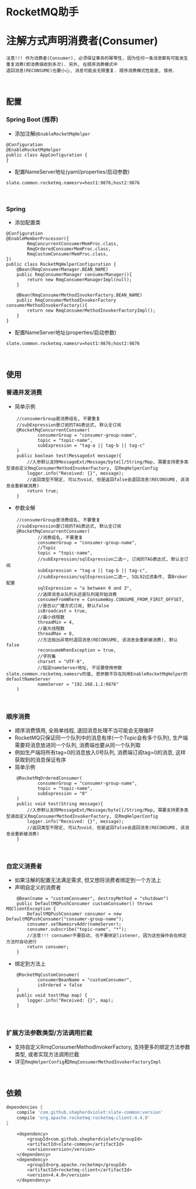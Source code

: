 # RocketMQ助手

# 注解方式声明消费者(Consumer)

```text
注意!!! 作为消费者(Consumer), 必须保证事务的幂等性, 因为任何一条消息都有可能发生重复消费(即消费端收到多次). 另外, 在顺序消费模式中
退回消息(RECONSUME)也要小心, 消息可能会无限重复. 顺序消费模式性能差, 慎用. 
```

<br>

## 配置

### Spring Boot (推荐)

* 添加注解`@EnableRocketMqHelper`

```text
@Configuration
@EnableRocketMqHelper
public class AppConfiguration {
}
```

* 配置NameServer地址(yaml/properties/启动参数)

```text
slate.common.rocketmq.namesrv=host1:9876;host2:9876
```

<br>

### Spring

* 添加配置类

```text
@Configuration
@EnableMemberProcessor({
        RmqConcurrentConsumerMemProc.class,
        RmqOrderedConsumerMemProc.class,
        RmqCustomConsumerMemProc.class,
})
public class RocketMqHelperConfiguration {
    @Bean(RmqConsumerManager.BEAN_NAME)
    public RmqConsumerManager consumerManager(){
        return new RmqConsumerManagerImpl(null);
    }

    @Bean(RmqConsumerMethodInvokerFactory.BEAN_NAME)
    public RmqConsumerMethodInvokerFactory consumerMethodInvokerFactory(){
        return new RmqConsumerMethodInvokerFactoryImpl();
    }
}
```

* 配置NameServer地址(properties/启动参数)

```text
slate.common.rocketmq.namesrv=host1:9876;host2:9876
```

<br>

## 使用

### 普通并发消费

* 简单示例

```text
    //consumerGroup是消费组名, 不要重复
    //subExpression是订阅的TAG表达式, 默认全订阅
    @RocketMqConcurrentConsumer(
            consumerGroup = "consumer-group-name",
            topic = "topic-name",
            subExpression = "tag-a || tag-b || tag-c"
    )
    public boolean test(MessageExt message){
        //入参默认支持MessageExt/Message/byte[]/String/Map, 需要支持更多类型请自定义RmqConsumerMethodInvokerFactory, 见RmqHelperConfig
        logger.info("Received: {}", message);
        //返回类型不限定, 可以为void, 但是返回false会退回消息(RECONSUME, 该消息会重新被消费)
        return true;
    }
```

* 参数全解

```text
    //consumerGroup是消费组名, 不要重复
    //subExpression是订阅的TAG表达式, 默认全订阅
    @RocketMqConcurrentConsumer(
            //消费组名, 不要重复
            consumerGroup = "consumer-group-name",
            //Topic
            topic = "topic-name",
            //subExpression/sqlExpression二选一, 订阅的TAG表达式, 默认全订阅
            subExpression = "tag-a || tag-b || tag-c",
            //subExpression/sqlExpression二选一, SQL92过滤条件, 需Broker配置
            sqlExpression = "a between 0 and 3",
            //选择消息从队列头还是队列尾开始消费
            consumeFromWhere = ConsumeWay.CONSUME_FROM_FIRST_OFFSET,
            //是否以广播方式订阅, 默认false
            isBroadcast = true,
            //最小线程数
            threadMin = 4,
            //最大线程数
            threadMax = 8,
            //方法抛出异常时退回消息(RECONSUME, 该消息会重新被消费), 默认false
            reconsumeWhenException = true,
            //字符集
            charset = "UTF-8",
            //指定nameServer地址, 不设置使用参数slate.common.rocketmq.namesrv的值, 若参数不存在则用EnableRocketMqHelper的defaultNameServer
            nameServer = "192.168.1.1:9876"
    )
```

<br>

### 顺序消费

* 顺序消费慎用, 全局单线程, 退回消息处理不当可能会无限循环
* RocketMQ只保证同一个队列中的消息有序(一个Topic会有多个队列), 生产端需要将消息放进同一个队列, 消费端也要从同一个队列取
* 例如生产端将所有tag=0的消息放入0号队列, 消费端订阅tag=0的消息, 这样获取到的消息保证有序
* 简单示例

```text
    @RocketMqOrderedConsumer(
            consumerGroup = "consumer-group-name",
            topic = "topic-name",
            subExpression = "0"
    )
    public void test(String message){
        //入参默认支持MessageExt/Message/byte[]/String/Map, 需要支持更多类型请自定义RmqConsumerMethodInvokerFactory, 见RmqHelperConfig
        logger.info("Received: {}", message);
        //返回类型不限定, 可以为void, 但是返回false会退回消息(RECONSUME, 该消息会重新被消费)
    }
```

<br>

### 自定义消费者

* 如果注解的配置无法满足需求, 但又想将消费者绑定到一个方法上
* 声明自定义的消费者

```text
    @Bean(name = "customConsumer", destroyMethod = "shutdown")
    public DefaultMQPushConsumer customConsumer() throws MQClientException {
        DefaultMQPushConsumer consumer = new DefaultMQPushConsumer("consumer-group-name");
        consumer.setNamesrvAddr(nameServer);
        consumer.subscribe("topic-name", "*");
        //注意!!! consumer不要启动, 也不要绑定listener, 因为这些操作会在绑定方法时自动进行
        return consumer;
    }
```

* 绑定到方法上

```text
    @RocketMqCustomConsumer(
            consumerBeanName = "customConsumer",
            isOrdered = false
    )
    public void test(Map map) {
        logger.info("Received: {}", map);
    }
```

<br>

### 扩展方法参数类型/方法调用拦截

* 支持自定义RmqConsumerMethodInvokerFactory, 支持更多的绑定方法参数类型, 或者实现方法调用拦截
* 详见`RmqHelperConfig`和`RmqConsumerMethodInvokerFactoryImpl`

<br>

## 依赖

```gradle
dependencies {
    compile 'com.github.shepherdviolet:slate-common:version'
    compile 'org.apache.rocketmq:rocketmq-client:4.4.0'
}

```

```maven
    <dependency>
        <groupId>com.github.shepherdviolet</groupId>
        <artifactId>slate-common</artifactId>
        <version>version</version>
    </dependency>
    <dependency>
        <groupId>org.apache.rocketmq</groupId>
        <artifactId>rocketmq-client</artifactId>
        <version>4.4.0</version>
    </dependency>
```
